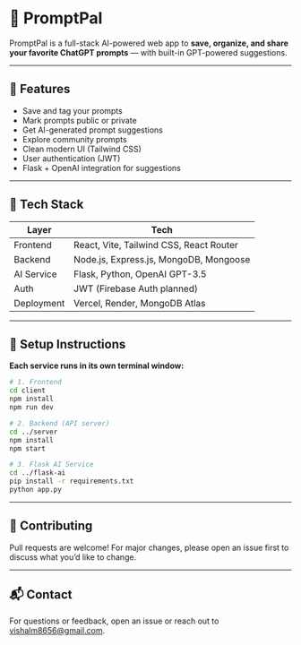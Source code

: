 # 🚀 PromptPal

PromptPal is a full-stack AI-powered web app to **save, organize, and share your favorite ChatGPT prompts** — with built-in GPT-powered suggestions.

---

## 🌟 Features

- Save and tag your prompts
- Mark prompts public or private
- Get AI-generated prompt suggestions
- Explore community prompts
- Clean modern UI (Tailwind CSS)
- User authentication (JWT)
- Flask + OpenAI integration for suggestions

---

## 🧠 Tech Stack

| Layer       | Tech                                 |
|-------------|--------------------------------------|
| Frontend    | React, Vite, Tailwind CSS, React Router |
| Backend     | Node.js, Express.js, MongoDB, Mongoose |
| AI Service  | Flask, Python, OpenAI GPT-3.5        |
| Auth        | JWT (Firebase Auth planned)           |
| Deployment  | Vercel, Render, MongoDB Atlas        |

---

## 🚀 Setup Instructions

**Each service runs in its own terminal window:**

```bash
# 1. Frontend
cd client
npm install
npm run dev

# 2. Backend (API server)
cd ../server
npm install
npm start

# 3. Flask AI Service
cd ../flask-ai
pip install -r requirements.txt
python app.py
```

---

## 🤝 Contributing

Pull requests are welcome! For major changes, please open an issue first to discuss what you’d like to change.

---

## 📬 Contact

For questions or feedback, open an issue or reach out to vishalm8656@gmail.com.
